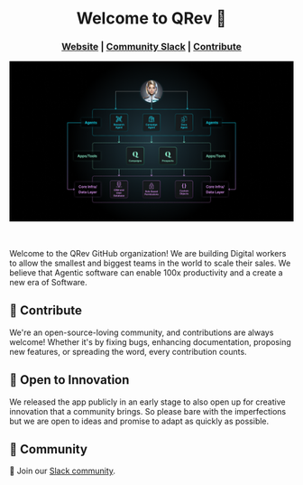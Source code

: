 <h1 align="center"> Welcome to QRev 👋</h1> 

<h3 align="center">
	<a href="https://qrev.ai?utm_medium=community&utm_source=github&utm_campaign=qrev%20repo">Website</a>
	<span> | </span>
	<a href="https://join.slack.com/t/qrev/shared_invite/zt-2gsc6omvb-L5bLaBubluDEdK5ZB133dg">Community Slack</a>
	<span> | </span>
	<a href="https://github.com/qrev-ai">Contribute</a>
</h3>

<div style="text-align: center;">
  <img
    width="1028"  
	style="display: block; margin-left: auto; margin-right: auto;"
    class="block dark:hidden"
    src="/images/Qai-Structure.png"
    alt="Architecture"
  />
</div>

</br>
</br>

Welcome to the QRev GitHub organization! We are building Digital workers to allow
the smallest and biggest teams in the world to scale their sales. 
We believe that Agentic software can enable 100x productivity and a create a new era of 
Software. 

## 🤝 Contribute

We're an open-source-loving community, and contributions are always welcome! Whether it's by fixing bugs, enhancing documentation, proposing new features, or spreading the word, every contribution counts.

## 🌱 Open to Innovation
We released the app publicly in an early stage to also open up for creative innovation that a community brings.
So please bare with the imperfections but we are open to ideas and promise to adapt as quickly as possible.

## 💬 Community

📢 Join our [Slack community](https://join.slack.com/t/qrev/shared_invite/zt-2gsc6omvb-L5bLaBubluDEdK5ZB133dg).

